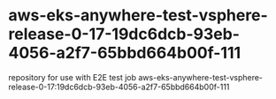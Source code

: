 # aws-eks-anywhere-test-vsphere-release-0-17-19dc6dcb-93eb-4056-a2f7-65bbd664b00f-111
repository for use with E2E test job aws-eks-anywhere-test-vsphere-release-0-17:19dc6dcb-93eb-4056-a2f7-65bbd664b00f-111

